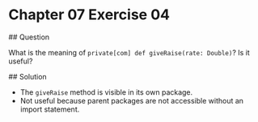 # Chapter 07 Exercise 04

## Question

What is the meaning of `private[com] def giveRaise(rate: Double)`? Is it useful?

## Solution

* The `giveRaise` method is visible in its own package.
* Not useful because parent packages are not accessible without an import statement.
